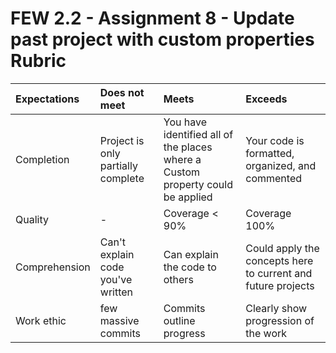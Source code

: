 # FEW 2.2 - Assignment 8 - Update past project with custom properties Rubric

| Expectations | Does not meet              | Meets                 | Exceeds                          |
|:-------------|:---------------------------|:----------------------|:---------------------------------|
| Completion   | Project is only partially complete | You have identified all of the places where a Custom property could be applied | Your code is formatted, organized, and commented |
| Quality      | - | Coverage < 90% | Coverage 100% |
| Comprehension| Can't explain code you've written | Can explain the code to others | Could apply the concepts here to current and future projects |
| Work ethic   | few massive commits | Commits outline progress | Clearly show progression of the work |